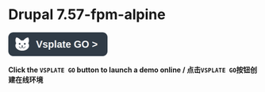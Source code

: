 # Drupal 7.57-fpm-alpine

<a href="https://www.vsplate.com/?docker-compose=https://github.com/vsplate/dcenvs/drupal/7.57-fpm-alpine"><img alt="VSPLATE GO" src="https://raw.githubusercontent.com/vsplate/images/master/vsgo_btn.png" width="200px"></a>

**Click the `VSPLATE GO` button to launch a demo online / 点击`VSPLATE GO`按钮创建在线环境**